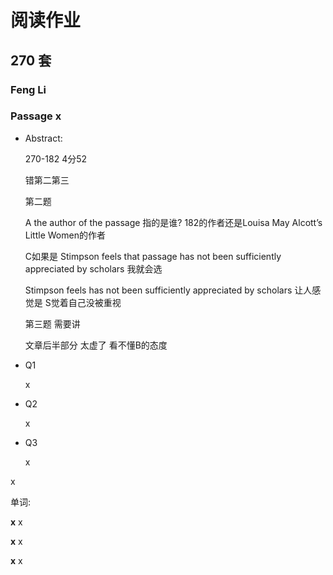 # 阅读作业

## 270 套

### Feng Li

### Passage x

- Abstract:

  270-182 4分52

  错第二第三

  第二题

  A the author of the passage 指的是谁? 182的作者还是Louisa May Alcott’s Little Women的作者 

  C如果是  Stimpson feels that passage has not been sufficiently appreciated by scholars 我就会选

  Stimpson feels has not been sufficiently appreciated by scholars 让人感觉是 S觉着自己没被重视

  第三题 需要讲

  文章后半部分 太虚了  看不懂B的态度

- Q1

  x

- Q2

  x

- Q3

  x

x

单词:

**x** x

**x** x

**x** x